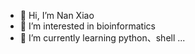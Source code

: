- 👋 Hi, I’m Nan Xiao
- 👀 I’m interested in bioinformatics
- 🌱 I’m currently learning python、shell ...

<!---
XiaoNan1111/XiaoNan1111 is a ✨ special ✨ repository because its `README.md` (this file) appears on your GitHub profile.
You can click the Preview link to take a look at your changes.
--->
